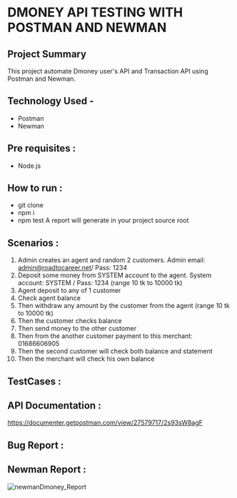 # DMONEY API TESTING WITH POSTMAN AND NEWMAN

## Project Summary 
This project automate Dmoney user's API and Transaction API using Postman and Newman.

## Technology Used -
- Postman
- Newman

## Pre requisites :
- Node.js

## How to run :
- git clone
- npm i 
- npm test 
A report will generate in your project source root

## Scenarios :
1. Admin creates an agent and random 2 customers. Admin email: admin@roadtocareer.net/ Pass: 1234
2. Deposit some money from SYSTEM account to the agent. System account: SYSTEM / Pass: 1234
(range 10 tk to 10000 tk)
3. Agent deposit to any of 1 customer
4. Check agent balance
5. Then withdraw any amount by the customer from the agent (range 10 tk to 10000 tk)
6. Then the customer checks balance
7. Then send money to the other customer
8. Then from the another customer payment to this merchant: 01686606905
9. Then the second customer will check both balance and statement
10. Then the merchant will check his own balance

## TestCases :


## API Documentation :
https://documenter.getpostman.com/view/27579717/2s93sW8agF

## Bug Report :


## Newman Report :
![newmanDmoney_Report](https://github.com/ShreyaChakma/Dmoney-API-Testing-Postman-Newman/assets/53483111/e1650ef5-c82a-492f-b474-ebb27996b44c)

